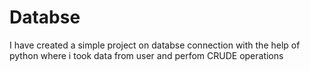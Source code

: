 # Databse
I have created a simple project on  databse connection with the help of python  where i took data from user and perfom CRUDE operations
